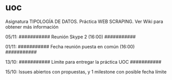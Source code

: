 # uoc
Asignatura TIPOLOGÍA DE DATOS. Práctica WEB SCRAPING. Ver Wiki para obtener más información

05/11: ########### Reunión Skype 2 (16:00) ###########

01/11: ########### Fecha reunión puesta en común (16:00) ###########

13/10: ########### Límite para entregar la práctica UOC ###########

15/10: Issues abiertos con propuestas, y 1 milestone con posible fecha límite






